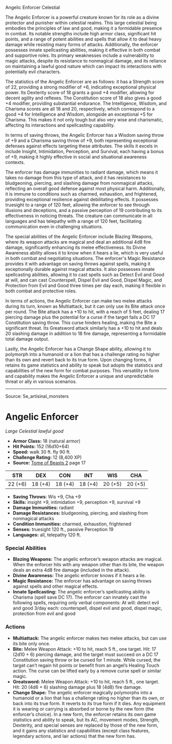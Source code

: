 <MonsterName/>Angelic Enforcer</MonsterName>
<CreatureType/>Celestial</CreatureType>

<summary>The Angelic Enforcer is a powerful creature known for its role as a divine protector and punisher within celestial realms. This large celestial being embodies the principles of law and good, making it a formidable presence in combat. Its notable strengths include high armor class, significant hit points, and a range of potent abilities and spells that allow it to deal heavy damage while resisting many forms of attacks. Additionally, the enforcer possesses innate spellcasting abilities, making it effective in both combat and supportive roles. Its primary weaknesses include a vulnerability to magic attacks, despite its resistance to nonmagical damage, and its reliance on maintaining a lawful good nature which can impact its interactions with potentially evil characters.</summary>

<detail>

The statistics of the Angelic Enforcer are as follows: it has a Strength score of 22, providing a strong modifier of +6, indicating exceptional physical power. Its Dexterity score of 18 grants a good +4 modifier, allowing for decent agility and reflexes. The Constitution score of 18 also gives a good +4 modifier, providing substantial endurance. The Intelligence, Wisdom, and Charisma scores are all 18 and 20, respectively, which correspond to a good +4 for Intelligence and Wisdom, alongside an exceptional +5 for Charisma. This makes it not only tough but also very wise and charismatic, affecting its interactions and spellcasting capability.

In terms of saving throws, the Angelic Enforcer has a Wisdom saving throw of +9 and a Charisma saving throw of +9, both representing exceptional defenses against effects targeting these attributes. The skills it excels in include Insight, Intimidation, Perception, and Survival, each having a bonus of +9, making it highly effective in social and situational awareness contexts. 

The enforcer has damage immunities to radiant damage, which means it takes no damage from this type of attack, and it has resistances to bludgeoning, piercing, and slashing damage from nonmagical attacks, reflecting an overall good defense against most physical harm. Additionally, it is immune to conditions such as charmed, exhaustion, and frightened, providing exceptional resilience against debilitating effects. It possesses truesight to a range of 120 feet, allowing the enforcer to see through illusions and deceptions, and a passive perception of 19 contributing to its effectiveness in noticing threats. The creature can communicate in all languages and has telepathy with a range of 120 feet, facilitating communication even in challenging situations.

The special abilities of the Angelic Enforcer include Blazing Weapons, where its weapon attacks are magical and deal an additional 4d8 fire damage, significantly enhancing its melee effectiveness. Its Divine Awareness ability allows it to know when it hears a lie, which is very useful in both combat and negotiating situations. The enforcer's Magic Resistance provides it with advantage on saving throws against spells, making it exceptionally durable against magical attacks. It also possesses innate spellcasting abilities, allowing it to cast spells such as Detect Evil and Good at will, and can cast Counterspell, Dispel Evil and Good, Dispel Magic, and Protection from Evil and Good three times per day each, making it flexible in both combat and protective roles.

In terms of actions, the Angelic Enforcer can make two melee attacks during its turn, known as Multiattack, but it can only use its Bite attack once per round. The Bite attack has a +10 to hit, with a reach of 5 feet, dealing 17 piercing damage plus the potential for a curse if the target fails a DC 17 Constitution saving throw. This curse hinders healing, making the Bite a significant threat. Its Greatsword attack similarly has a +10 to hit and deals 20 slashing damage in addition to 18 fire damage, representing a formidable total damage output.

Lastly, the Angelic Enforcer has a Change Shape ability, allowing it to polymorph into a humanoid or a lion that has a challenge rating no higher than its own and revert back to its true form. Upon changing forms, it retains its game statistics and ability to speak but adopts the statistics and capabilities of the new form for combat purposes. This versatility in form and capability makes the Angelic Enforcer a unique and unpredictable threat or ally in various scenarios.</detail>



---

Source: 5e_artisinal_monsters

# Angelic Enforcer

*Large* *Celestial* *lawful good*

- **Armor Class:** 18 (natural armor)
- **Hit Points:** 152 (16d10+64)
- **Speed:** walk 30 ft. fly 90 ft.
- **Challenge Rating:** 12 (8,400 XP)
- **Source:** [Tome of Beasts 2](https://koboldpress.com/kpstore/product/tome-of-beasts-2-for-5th-edition) page 17

| STR | DEX | CON | INT | WIS | CHA |
| --- | --- | --- | --- | --- | --- |
| 22 (+6) | 18 (+4) | 18 (+4) | 18 (+4) | 20 (+5) | 20 (+5) |

- **Saving Throws**: Wis +9, Cha +9
- **Skills:** insight +9, intimidation +9, perception +9, survival +9
- **Damage Immunities:** radiant
- **Damage Resistances:** bludgeoning, piercing, and slashing from nonmagical attacks
- **Condition Immunities:** charmed, exhaustion, frightened
- **Senses:** truesight 120 ft., passive Perception 19
- **Languages:** all, telepathy 120 ft.

### Special Abilities

- **Blazing Weapons:** The angelic enforcer’s weapon attacks are magical. When the enforcer hits with any weapon other than its bite, the weapon deals an extra 4d8 fire damage (included in the attack).
- **Divine Awareness:** The angelic enforcer knows if it hears a lie.
- **Magic Resistance:** The enforcer has advantage on saving throws against spells and other magical effects.
- **Innate Spellcasting:** The angelic enforcer’s spellcasting ability is Charisma (spell save DC 17). The enforcer can innately cast the following spells, requiring only verbal components:
At will: detect evil and good
3/day each: counterspell, dispel evil and good, dispel magic, protection from evil and good

### Actions

- **Multiattack:** The angelic enforcer makes two melee attacks, but can use its bite only once.
- **Bite:** Melee Weapon Attack: +10 to hit, reach 5 ft., one target. Hit: 17 (2d10 + 6) piercing damage, and the target must succeed on a DC 17 Constitution saving throw or be cursed for 1 minute. While cursed, the target can’t regain hit points or benefit from an angel’s Healing Touch action. The curse can be lifted early by a remove curse spell or similar magic.
- **Greatsword:** Melee Weapon Attack: +10 to hit, reach 5 ft., one target. Hit: 20 (4d6 + 6) slashing damage plus 18 (4d8) fire damage.
- **Change Shape:** The angelic enforcer magically polymorphs into a humanoid or a lion that has a challenge rating no higher than its own, or back into its true form. It reverts to its true form if it dies. Any equipment it is wearing or carrying is absorbed or borne by the new form (the enforcer’s choice). In a new form, the enforcer retains its own game statistics and ability to speak, but its AC, movement modes, Strength, Dexterity, and special senses are replaced by those of the new form, and it gains any statistics and capabilities (except class features, legendary actions, and lair actions) that the new form has.





